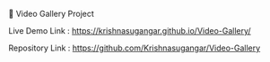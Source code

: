 
🎥 Video Gallery Project

Live Demo Link : https://krishnasugangar.github.io/Video-Gallery/

Repository Link : https://github.com/Krishnasugangar/Video-Gallery

